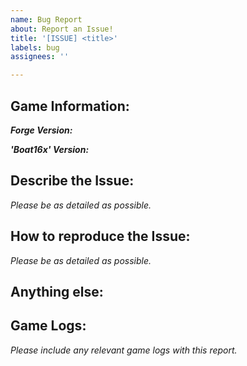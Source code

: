 ```yaml
---
name: Bug Report
about: Report an Issue!
title: '[ISSUE] <title>'
labels: bug
assignees: ''

---
```


## Game Information: ##
***Forge Version:*** <forge-version>

***'Boat16x' Version:*** <boat16x-version>

## Describe the Issue: ##
*Please be as detailed as possible.*

## How to reproduce the Issue: ##
*Please be as detailed as possible.*

## Anything else: ##

## Game Logs: ##
*Please include any relevant game logs with this report.*
